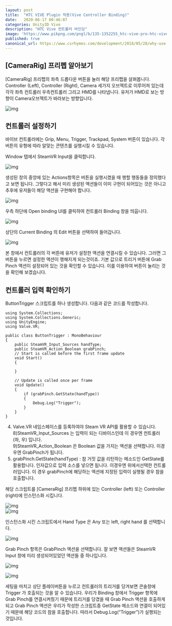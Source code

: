 ```yaml
---
layout: post
title:  "HTC VIVE Plugin 적용(Vive Controller Binding)"
date:   2020-06-17 00:46:07
categories: Unity3D Vive
description: "HTC Vive 컨트롤러 바인딩"
image: 'https://www.pikpng.com/pngl/b/135-1352255_htc-vive-pro-htc-vive-pro-full-kit.png'
published: true
canonical_url: https://www.csrhymes.com/development/2018/05/28/why-use-a-static-site-generator.html
---
```


## [CameraRig] 프리펩 알아보기
[CameraRig] 프리펩의 좌측 드롭다운 버튼을 눌러 해당 프리펩을 살펴봅니다. Controller (Left), Controller (Right), Camera 세가지 오브젝트로 이루어져 있는데 각각 좌측 컨트롤러 우측컨트롤러 그리고 HMD를 나타냅니다. 유저가 HMD로 보는 방향이 Camera오브젝트가 바라보는 방향입니다.  

![img](/img/06_HTCVIVE/02/01.JPG)  

## 컨트롤러 설정하기
바이브 컨트롤러에는 Grip, Menu, Trigger, Trackpad, System 버튼이 있습니다. 각 버튼의 유형에 따라 알맞는 콘텐츠를 실행시킬 수 있습니다.

Window 탭에서 SteamVR Input을 클릭합니다.  

![img](/img/06_HTCVIVE/02/02.JPG)  

생성된 창의 중앙에 있는 Actions항목은 버튼을 실행시켰을 때 행할 행동들을 정의했다고 보면 됩니다. 그렇다고 해서 미리 생성된 액션들이 이미 구현이 되어있는 것은 아니고 추후에 유저들이 해당 액션을 구현해야 합니다.  

![img](/img/06_HTCVIVE/02/03.JPG)  

우측 하단에 Open binding UI를 클릭하여 컨트롤러 Binding 창을 띄웁니다.  

![img](/img/06_HTCVIVE/02/04.JPG)  

상단의 Current Binding 의 Edit 버튼을 선택하여 들어갑니다.  

![img](/img/06_HTCVIVE/02/05.JPG)  

본 창에서 컨트롤러의 각 버튼에 유저가 설정한 액션을 연결시킬 수 있습니다. 그러면 그 버튼을 누르면 설정한 액션이 행해지게 되는것이죠. 기본 값으로 트리거 버튼에 Grab Pinch 액션이 설정되어 있는 것을 확인할 수 있습니다. 이를 이용하여 버튼이 눌리는 것을 확인해 보겠습니다.  

## 컨트롤러 입력 확인하기
ButtonTrigger 스크립트를 하나 생성합니다. 다음과 같은 코드를 작성합니다.

```
using System.Collections;
using System.Collections.Generic;
using UnityEngine;
using Valve.VR;

public class ButtonTrigger : MonoBehaviour
{
    public SteamVR_Input_Sources handType;
    public SteamVR_Action_Boolean grabPinch;
    // Start is called before the first frame update
    void Start()
    {
        
    }

    // Update is called once per frame
    void Update()
    {
        if (grabPinch.GetState(handType))
        {
            Debug.Log("Trigger");
        }
    }
}
```
4) Valve.VR 네임스페이스를 등록하여야 Steam VR API를 활용할 수 있습니다.  
8)SteamVR_Input_Sources 는 입력이 되는 디바이스인데 이 경우엔 컨트롤러(좌, 우) 입니다.  
9)SteamVR_Action_Boolean 은 Boolean 값을 가지는 액션을 선택합니다. 이경우엔 GrabPinch가 됩니다.  
19) grabPinch.GetState(handType) : 참 거짓 값을 리턴하는 메소드인 GetState를 활용합니다. 인자값으로 입력 소스를 넣으면 됩니다. 이경우엔 위에서선택한 컨트롤러입니다. 이 경우 grabPinch에 해당하는 액션에 지정된 입력이 실행될 경우 참을 호출합니다.  

해당 스크립트를 [CameraRig] 프리펩 하위에 있는 Controller (left) 또는 Controller  (right)에 인스턴스화 시킵니다.  

![img](/img/06_HTCVIVE/02/06.JPG)  
![img](/img/06_HTCVIVE/02/07.JPG)  

인스턴스화 시킨 스크립트에서 Hand Type 은 Any 또는 left, right hand 를 선택합니다.  

![img](/img/06_HTCVIVE/02/08.JPG)  

Grab Pinch 항목은 GrabPinch 액션을 선택합니다. 잘 보면 액션들은 SteamVR Input 창에 미리 생성되어있었던 액션들 중 하나입니다. 

![img](/img/06_HTCVIVE/02/09.JPG)  

![img](/img/06_HTCVIVE/02/10.JPG)  

세팅을 마치고 상단 플레이버튼을 누르고 컨트롤러의 트리거를 당겨보면 콘솔창에 Trigger 가 호출되는 것을 알 수 있습니다. 우리가 Binding 창에서 Trigger 항목에 Grab Pinch를 연결시켜줬기 때문에 트리거를 당겼을 때 Grab Pinch 액션을 호출하게 되고 Grab Pinch 액션은 우리가 작성한 스크립트중 GetState 메소드와 연결이 되어있기 때문에 해당 코드의 참을 호출합니다. 따라서 Debug.Log(“Trigger”)가 실행되는 것입니다.

